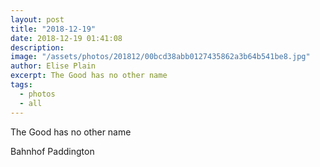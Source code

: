 ```yaml
---
layout: post
title: "2018-12-19"
date: 2018-12-19 01:41:08
description: 
image: "/assets/photos/201812/00bcd38abb0127435862a3b64b541be8.jpg"
author: Elise Plain
excerpt: The Good has no other name
tags: 
  - photos
  - all
---
```


The Good has no other name
<p></p>
Bahnhof Paddington